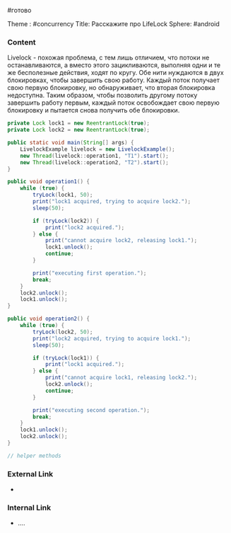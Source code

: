 #готово 

Theme : #concurrency 
Title: Расскажите про LifeLock
Sphere: #android 

### Content

Livelock - похожая проблема, с тем лишь отличием, что потоки не останавливаются, а вместо этого зацикливаются, выполняя одни и те же бесполезные действия, ходят по кругу.
Обе нити нуждаются в двух блокировках, чтобы завершить свою работу. Каждый поток получает свою первую блокировку, но обнаруживает, что вторая блокировка недоступна. Таким образом, чтобы позволить другому потоку завершить работу первым, каждый поток освобождает свою первую блокировку и пытается снова получить обе блокировки.

```java
private Lock lock1 = new ReentrantLock(true);
private Lock lock2 = new ReentrantLock(true);

public static void main(String[] args) {
    LivelockExample livelock = new LivelockExample();
    new Thread(livelock::operation1, "T1").start();
    new Thread(livelock::operation2, "T2").start();
}

public void operation1() {
    while (true) {
        tryLock(lock1, 50);
        print("lock1 acquired, trying to acquire lock2.");
        sleep(50);

        if (tryLock(lock2)) {
            print("lock2 acquired.");
        } else {
            print("cannot acquire lock2, releasing lock1.");
            lock1.unlock();
            continue;
        }

        print("executing first operation.");
        break;
    }
    lock2.unlock();
    lock1.unlock();
}

public void operation2() {
    while (true) {
        tryLock(lock2, 50);
        print("lock2 acquired, trying to acquire lock1.");
        sleep(50);

        if (tryLock(lock1)) {
            print("lock1 acquired.");
        } else {
            print("cannot acquire lock1, releasing lock2.");
            lock2.unlock();
            continue;
        }

        print("executing second operation.");
        break;
    }
    lock1.unlock();
    lock2.unlock();
}

// helper methods
```


### External Link

- 

### Internal Link

- ....